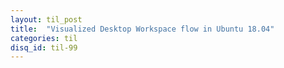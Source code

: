 ```yaml
---
layout: til_post
title:  "Visualized Desktop Workspace flow in Ubuntu 18.04"
categories: til
disq_id: til-99
---
```


```ruby

```

